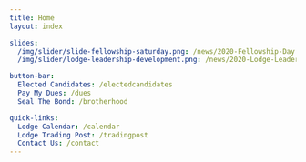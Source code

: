 ```yaml
---
title: Home
layout: index

slides:
  /img/slider/slide-fellowship-saturday.png: /news/2020-Fellowship-Day
  /img/slider/lodge-leadership-development.png: /news/2020-Lodge-Leadership-Development

button-bar:
  Elected Candidates: /electedcandidates
  Pay My Dues: /dues
  Seal The Bond: /brotherhood

quick-links:
  Lodge Calendar: /calendar
  Lodge Trading Post: /tradingpost
  Contact Us: /contact
---
```

